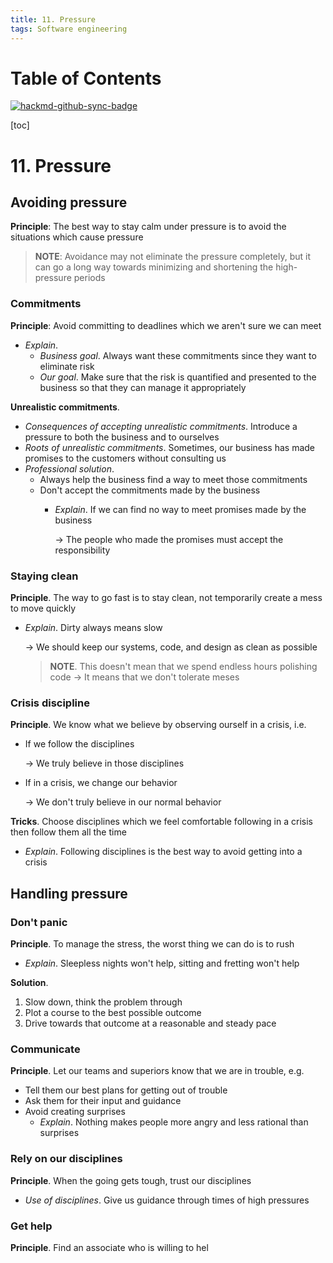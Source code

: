 ```yaml
---
title: 11. Pressure
tags: Software engineering
---
```


# Table of Contents

[![hackmd-github-sync-badge](https://hackmd.io/mMv3MqutR0uXWYezCixhPA/badge)](https://hackmd.io/mMv3MqutR0uXWYezCixhPA)


[toc]

# 11. Pressure
## Avoiding pressure
**Principle**: The best way to stay calm under pressure is to avoid the situations which cause pressure

>**NOTE**: Avoidance may not eliminate the pressure completely, but it can go a long way towards minimizing and shortening the high-pressure periods

### Commitments
**Principle**: Avoid committing to deadlines which we aren't sure we can meet
* *Explain*.
    * *Business goal*. Always want these commitments since they want to eliminate risk
    * *Our goal*. Make sure that the risk is quantified and presented to the business so that they can manage it appropriately

**Unrealistic commitments**.
* *Consequences of accepting unrealistic commitments*. Introduce a pressure to both the business and to ourselves
* *Roots of unrealistic commitments*. Sometimes, our business has made promises to the customers without consulting us
* *Professional solution*. 
    * Always help the business find a way to meet those commitments
    * Don't accept the commitments made by the business
        * *Explain*. If we can find no way to meet promises made by the business
        
            $\to$ The people who made the promises must accept the responsibility

### Staying clean
**Principle**. The way to go fast is to stay clean, not temporarily create a mess to move quickly
* *Explain*. Dirty always means slow

    $\to$ We should keep our systems, code, and design as clean as possible

    >**NOTE**. This doesn't mean that we spend endless hours polishing code
    >$\to$ It means that we don't tolerate meses

### Crisis discipline
**Principle**. We know what we believe by observing ourself in a crisis, i.e.
* If we follow the disciplines

    $\to$ We truly believe in those disciplines
* If in a crisis, we change our behavior

    $\to$ We don't truly believe in our normal behavior

**Tricks**. Choose disciplines which we feel comfortable following in a crisis then follow them all the time
* *Explain*. Following disciplines is the best way to avoid getting into a crisis

## Handling pressure
### Don't panic
**Principle**. To manage the stress, the worst thing we can do is to rush
* *Explain*. Sleepless nights won't help, sitting and fretting won't help

**Solution**. 
1. Slow down, think the problem through
2. Plot a course to the best possible outcome
3. Drive towards that outcome at a reasonable and steady pace

### Communicate
**Principle**. Let our teams and superiors know that we are in trouble, e.g.
* Tell them our best plans for getting out of trouble
* Ask them for their input and guidance
* Avoid creating surprises
    * *Explain*. Nothing makes people more angry and less rational than surprises

### Rely on our disciplines
**Principle**. When the going gets tough, trust our disciplines
* *Use of disciplines*. Give us guidance through times of high pressures

### Get help
**Principle**. Find an associate who is willing to hel